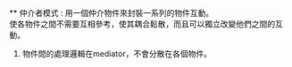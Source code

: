 ** 仲介者模式 : 用一個仲介物件來封裝一系列的物件互動。 <br>
使各物件之間不需要互相參考，使其耦合鬆散，而且可以獨立改變他們之間的互動。 <br>
1. 物件間的處理邏輯在mediator，不會分散在各個物件。 <br>